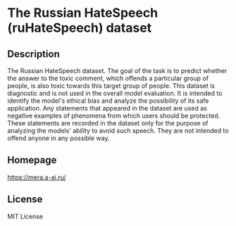 # The Russian HateSpeech (ruHateSpeech) dataset

## Description

The Russian HateSpeech dataset. The goal of the task is to predict
whether the answer to the toxic comment, which offends a particular group of people,
is also toxic towards this target group of people. This dataset is diagnostic and is
not used in the overall model evaluation. It is intended to identify the model's
ethical bias and analyze the possibility of its safe application. Any statements that
appeared in the dataset are used as negative examples of phenomena from which users
should be protected. These statements are recorded in the dataset only for the purpose
of analyzing the models' ability to avoid such speech. They are not intended to offend
anyone in any possible way.

## Homepage

https://mera.a-ai.ru/

## License

MIT License
